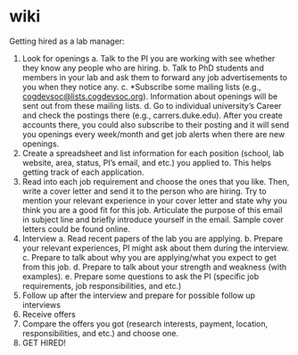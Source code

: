 # wiki
Getting hired as a lab manager:
1.	Look for openings
    a.	Talk to the PI you are working with see whether they know any people who are hiring.
    b.	Talk to PhD students and members in your lab and ask them to forward any job advertisements to you when they notice any. 
    c.	*Subscribe some mailing lists (e.g., cogdevsoc@lists.cogdevsoc.org). Information about openings will be sent out from these mailing lists. 
    d.	Go to individual university’s Career and check the postings there (e.g., carrers.duke.edu). After you create accounts there, you could also subscribe to their posting and it will send you openings every week/month and get job alerts when there are new openings. 
2.	Create a spreadsheet and list information for each position (school, lab website, area, status, PI’s email, and etc.) you applied to. This helps getting track of each application. 
3.	Read into each job requirement and choose the ones that you like. Then, write a cover letter and send it to the person who are hiring. Try to mention your relevant experience in your cover letter and state why you think you are a good fit for this job. Articulate the purpose of this email in subject line and briefly introduce yourself in the email. Sample cover letters could be found online. 
4.	Interview
    a.	Read recent papers of the lab you are applying. 
    b.	Prepare your relevant experiences, PI might ask about them during the interview. 
    c.	Prepare to talk about why you are applying/what you expect to get from this job. 
    d.	Prepare to talk about your strength and weakness (with examples). 
    e.	Prepare some questions to ask the PI (specific job requirements, job responsibilities, and etc.)
5.	Follow up after the interview and prepare for possible follow up interviews 
6.	Receive offers
7.	Compare the offers you got (research interests, payment, location, responsibilities, and etc.) and choose one. 
8.	GET HIRED!

